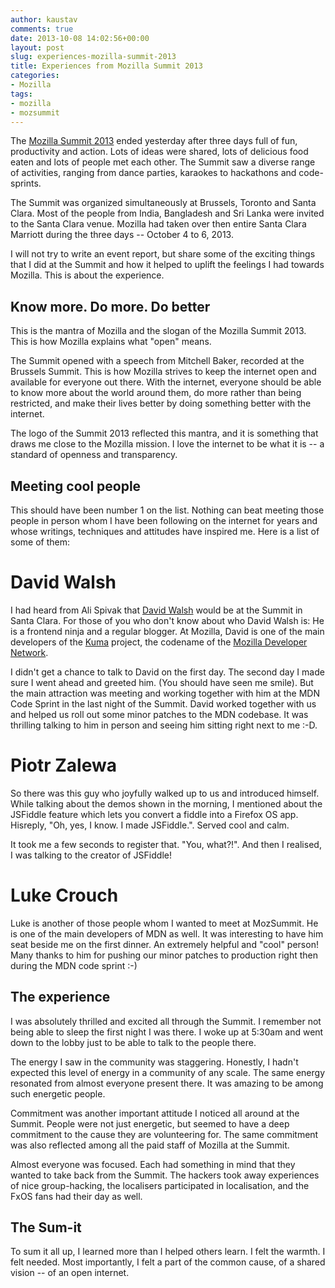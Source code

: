 ```yaml
---
author: kaustav
comments: true
date: 2013-10-08 14:02:56+00:00
layout: post
slug: experiences-mozilla-summit-2013
title: Experiences from Mozilla Summit 2013
categories:
- Mozilla
tags:
- mozilla
- mozsummit
---
```


The [Mozilla Summit 2013](http://summit.mozilla.org) ended yesterday after three days full of fun, productivity and action. Lots of ideas were shared, lots of delicious food eaten and lots of people met each other. The Summit saw a diverse range of activities, ranging from dance parties, karaokes to hackathons and code-sprints.

The Summit was organized simultaneously at Brussels, Toronto and Santa Clara. Most of the people from India, Bangladesh and Sri Lanka were invited to the Santa Clara venue. Mozilla had taken over then entire Santa Clara Marriott during the three days -- October 4 to 6, 2013.

I will not try to write an event report, but share some of the exciting things that I did at the Summit and how it helped to uplift the feelings I had towards Mozilla. This is about the experience.<!-- more -->



## Know more. Do more. Do better



This is the mantra of Mozilla and the slogan of the Mozilla Summit 2013. This is how Mozilla explains what "open" means.

The Summit opened with a speech from Mitchell Baker, recorded at the Brussels Summit. This is how Mozilla strives to keep the internet open and available for everyone out there. With the internet, everyone should be able to know more about the world around them, do more rather than being restricted, and make their lives better by doing something better with the internet.

The logo of the Summit 2013 reflected this mantra, and it is something that draws me close to the Mozilla mission. I love the internet to be what it is -- a standard of openness and transparency.



## Meeting cool people



This should have been number 1 on the list. Nothing can beat meeting those people in person whom I have been following on the internet for years and whose writings, techniques and attitudes have inspired me. Here is a list of some of them:



# David Walsh



I had heard from Ali Spivak that [David Walsh](http://davidwalsh.name) would be at the Summit in Santa Clara. For those of you who don't know about who David Walsh is: He is a frontend ninja and a regular blogger. At Mozilla, David is one of the main developers of the [Kuma](http://github.com/mozilla/kuma) project, the codename of the [Mozilla Developer Network](http://developer.mozilla.org).

I didn't get a chance to talk to David on the first day. The second day I made sure I went ahead and greeted him. (You should have seen me smile). But the main attraction was meeting and working together with him at the MDN Code Sprint in the last night of the Summit. David worked together with us and helped us roll out some minor patches to the MDN codebase. It was thrilling talking to him in person and seeing him sitting right next to me :-D.



# Piotr Zalewa



So there was this guy who joyfully walked up to us and introduced himself. While talking about the demos shown in the morning, I mentioned about the JSFiddle feature which lets you convert a fiddle into a Firefox OS app. Hisreply, "Oh, yes, I know. I made JSFiddle.". Served cool and calm.

It took me a few seconds to register that. "You, what?!". And then I realised, I was talking to the creator of JSFiddle!



# Luke Crouch



Luke is another of those people whom I wanted to meet at MozSummit. He is one of the main developers of MDN as well. It was interesting to have him seat beside me on the first dinner. An extremely helpful and "cool" person! Many thanks to him for pushing our minor patches to production right then during the MDN code sprint :-)



## The experience



I was absolutely thrilled and excited all through the Summit. I remember not being able to sleep the first night I was there. I woke up at 5:30am and went down to the lobby just to be able to talk to the people there.

The energy I saw in the community was staggering. Honestly, I hadn't expected this level of energy in a community of any scale. The same energy resonated from almost everyone present there. It was amazing to be among such energetic people.

Commitment was another important attitude I noticed all around at the Summit. People were not just energetic, but seemed to have a deep commitment to the cause they are volunteering for. The same commitment was also reflected among all the paid staff of Mozilla at the Summit.

Almost everyone was focused. Each had something in mind that they wanted to take back from the Summit. The hackers took away experiences of nice group-hacking, the localisers participated in localisation, and the FxOS fans had their day as well.



## The Sum-it



To sum it all up, I learned more than I helped others learn. I felt the warmth. I felt needed. Most importantly, I felt a part of the common cause, of a shared vision -- of an open internet.

